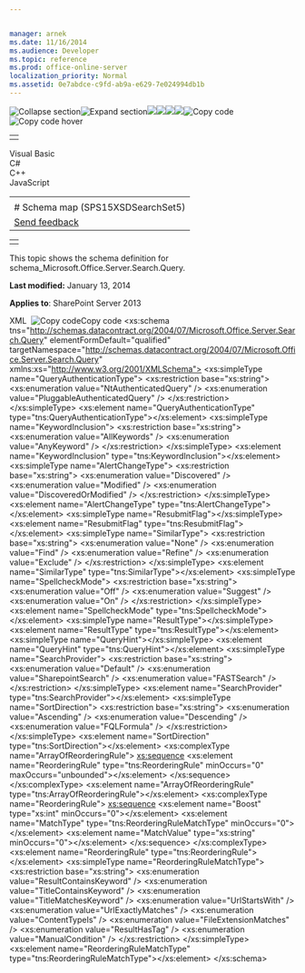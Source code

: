 ```yaml
---


manager: arnek
ms.date: 11/16/2014
ms.audience: Developer
ms.topic: reference
ms.prod: office-online-server
localization_priority: Normal
ms.assetid: 0e7abdce-c9fd-ab9a-e629-7e024994db1b
---
```


![Collapse
section](../icons/collapse_all.gif "Collapse section")![Expand
section](../icons/expand_all.gif "Expand section")![](../icons/collapse_all.gif)![](../icons/expand_all.gif)![](../icons/dropdown.gif)![](../icons/dropdownHover.gif)![Copy
code](../icons/copycode.gif "Copy code")![Copy code
hover](../icons/copycodeHighlight.gif "Copy code hover")
<table>
<tbody>
<tr class="odd">
<td align="left"></td>
</tr>
</tbody>
</table>

Visual Basic  
C\#  
C++  
JavaScript  

<table>
<tbody>
<tr class="odd">
<td align="left"><span id="runningHeaderText"></span></td>
</tr>
<tr class="even">
<td align="left"># Schema map (SPS15XSDSearchSet5)</td>
</tr>
<tr class="odd">
<td align="left"><span id="headfeedbackarea" class="feedbackhead"><a href="javascript:SubmitFeedback(&#39;docthis@Microsoft.com&#39;,&#39;&#39;,&#39;&#39;,&#39;&#39;,&#39;1.0.18082.1225&#39;,&#39;%0\dThank%20you%20for%20your%20feedback.%20The%20developer%20writing%20teams%20use%20your%20feedback%20to%20improve%20documentation.%20While%20we%20are%20reviewing%20your%20feedback,%20we%20may%20send%20you%20e-mail%20to%20ask%20for%20clarification%20or%20feedback%20on%20a%20solution.%20We%20do%20not%20use%20your%20e-mail%20address%20for%20any%20other%20purpose%20and%20we%20delete%20it%20after%20we%20finish%20our%20review.%0\AFor%20further%20information%20about%20the%20privacy%20policies%20of%20Microsoft,%20please%20see%20http://privacy.microsoft.com/en-us/default.aspx.%0\A%0\d&#39;,&#39;Customer%20feedback&#39;);">Send feedback</a></span></td>
</tr>
</tbody>
</table>

<table>
<colgroup>
<col width="100%" />
</colgroup>
<tbody>
<tr class="odd">
<td align="left"></td>
</tr>
</tbody>
</table>

This topic shows the schema definition for <span
class="keyword">schema\_Microsoft.Office.Server.Search.Query</span>.

**Last modified:** January 13, 2014

**Applies to**: SharePoint Server 2013

<span codelanguage="xmlLang"></span>
XML 
<span class="copyCode" onclick="CopyCode(this)"
onkeypress="CopyCode_CheckKey(this, event)"
onmouseover="ChangeCopyCodeIcon(this)"
onmouseout="ChangeCopyCodeIcon(this)" tabindex="0">![Copy
code](../icons/copycode.gif "Copy code")Copy code</span>
    <xs:schema tns="http://schemas.datacontract.org/2004/07/Microsoft.Office.Server.Search.Query" elementFormDefault="qualified" targetNamespace="http://schemas.datacontract.org/2004/07/Microsoft.Office.Server.Search.Query" xmlns:xs="http://www.w3.org/2001/XMLSchema">
        <xs:simpleType name="QueryAuthenticationType">
            <xs:restriction base="xs:string">
                <xs:enumeration value="NtAuthenticatedQuery" />
                <xs:enumeration value="PluggableAuthenticatedQuery" />
            </xs:restriction>
        </xs:simpleType>
        <xs:element name="QueryAuthenticationType" type="tns:QueryAuthenticationType"></xs:element>
        <xs:simpleType name="KeywordInclusion">
            <xs:restriction base="xs:string">
                <xs:enumeration value="AllKeywords" />
                <xs:enumeration value="AnyKeyword" />
            </xs:restriction>
        </xs:simpleType>
        <xs:element name="KeywordInclusion" type="tns:KeywordInclusion"></xs:element>
        <xs:simpleType name="AlertChangeType">
            <xs:restriction base="xs:string">
                <xs:enumeration value="Discovered" />
                <xs:enumeration value="Modified" />
                <xs:enumeration value="DiscoveredOrModified" />
            </xs:restriction>
        </xs:simpleType>
        <xs:element name="AlertChangeType" type="tns:AlertChangeType"></xs:element>
        <xs:simpleType name="ResubmitFlag"></xs:simpleType>
        <xs:element name="ResubmitFlag" type="tns:ResubmitFlag"></xs:element>
        <xs:simpleType name="SimilarType">
            <xs:restriction base="xs:string">
                <xs:enumeration value="None" />
                <xs:enumeration value="Find" />
                <xs:enumeration value="Refine" />
                <xs:enumeration value="Exclude" />
            </xs:restriction>
        </xs:simpleType>
        <xs:element name="SimilarType" type="tns:SimilarType"></xs:element>
        <xs:simpleType name="SpellcheckMode">
            <xs:restriction base="xs:string">
                <xs:enumeration value="Off" />
                <xs:enumeration value="Suggest" />
                <xs:enumeration value="On" />
            </xs:restriction>
        </xs:simpleType>
        <xs:element name="SpellcheckMode" type="tns:SpellcheckMode"></xs:element>
        <xs:simpleType name="ResultType"></xs:simpleType>
        <xs:element name="ResultType" type="tns:ResultType"></xs:element>
        <xs:simpleType name="QueryHint"></xs:simpleType>
        <xs:element name="QueryHint" type="tns:QueryHint"></xs:element>
        <xs:simpleType name="SearchProvider">
            <xs:restriction base="xs:string">
                <xs:enumeration value="Default" />
                <xs:enumeration value="SharepointSearch" />
                <xs:enumeration value="FASTSearch" />
            </xs:restriction>
        </xs:simpleType>
        <xs:element name="SearchProvider" type="tns:SearchProvider"></xs:element>
        <xs:simpleType name="SortDirection">
            <xs:restriction base="xs:string">
                <xs:enumeration value="Ascending" />
                <xs:enumeration value="Descending" />
                <xs:enumeration value="FQLFormula" />
            </xs:restriction>
        </xs:simpleType>
        <xs:element name="SortDirection" type="tns:SortDirection"></xs:element>
        <xs:complexType name="ArrayOfReorderingRule">
            <xs:sequence>
                <xs:element name="ReorderingRule" type="tns:ReorderingRule" minOccurs="0" maxOccurs="unbounded"></xs:element>
            </xs:sequence>
        </xs:complexType>
        <xs:element name="ArrayOfReorderingRule" type="tns:ArrayOfReorderingRule"></xs:element>
        <xs:complexType name="ReorderingRule">
            <xs:sequence>
                <xs:element name="Boost" type="xs:int" minOccurs="0"></xs:element>
                <xs:element name="MatchType" type="tns:ReorderingRuleMatchType" minOccurs="0"></xs:element>
                <xs:element name="MatchValue" type="xs:string" minOccurs="0"></xs:element>
            </xs:sequence>
        </xs:complexType>
        <xs:element name="ReorderingRule" type="tns:ReorderingRule"></xs:element>
        <xs:simpleType name="ReorderingRuleMatchType">
            <xs:restriction base="xs:string">
                <xs:enumeration value="ResultContainsKeyword" />
                <xs:enumeration value="TitleContainsKeyword" />
                <xs:enumeration value="TitleMatchesKeyword" />
                <xs:enumeration value="UrlStartsWith" />
                <xs:enumeration value="UrlExactlyMatches" />
                <xs:enumeration value="ContentTypeIs" />
                <xs:enumeration value="FileExtensionMatches" />
                <xs:enumeration value="ResultHasTag" />
                <xs:enumeration value="ManualCondition" />
            </xs:restriction>
        </xs:simpleType>
        <xs:element name="ReorderingRuleMatchType" type="tns:ReorderingRuleMatchType"></xs:element>
    </xs:schema>









